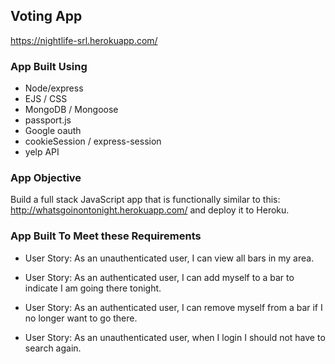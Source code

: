 ## Voting App
https://nightlife-srl.herokuapp.com/

### App Built Using

- Node/express
- EJS / CSS
- MongoDB / Mongoose
- passport.js
- Google oauth
- cookieSession / express-session
- yelp API

### App Objective
Build a full stack JavaScript app that is functionally similar to this: http://whatsgoinontonight.herokuapp.com/ and deploy it to Heroku.

### App Built To Meet these Requirements

- User Story: As an unauthenticated user, I can view all bars in my area.

- User Story: As an authenticated user, I can add myself to a bar to indicate I am going there tonight.

- User Story: As an authenticated user, I can remove myself from a bar if I no longer want to go there.

- User Story: As an unauthenticated user, when I login I should not have to search again.
